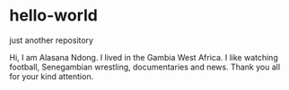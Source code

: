 # hello-world
just another repository

Hi,
I am Alasana Ndong. I lived in the Gambia West Africa. I like watching football, Senegambian wrestling, documentaries and news. 
Thank you all for your kind attention.
